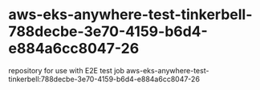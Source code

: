 # aws-eks-anywhere-test-tinkerbell-788decbe-3e70-4159-b6d4-e884a6cc8047-26
repository for use with E2E test job aws-eks-anywhere-test-tinkerbell:788decbe-3e70-4159-b6d4-e884a6cc8047-26
